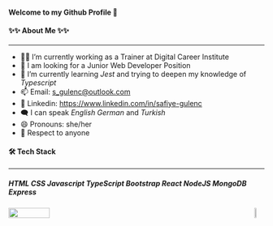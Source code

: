 #### Welcome to my Github Profile 👋

#### ✨✨ About Me ✨✨

---

- 👩‍🏫 I’m currently working as a Trainer at Digital Career Institute
- 📢 I am looking for a Junior Web Developer Position
- 🌱 I’m currently learning _Jest_ and trying to deepen my knowledge of _Typescript_
- 📫 Email: <s_gulenc@outlook.com>
- 🔗 Linkedin: <https://www.linkedin.com/in/safiye-gulenc>
- 🗨️ I can speak _English_
  _German_ and _Turkish_
- 😄 Pronouns: she/her
- 🙌 Respect to anyone

#### 🛠 Tech Stack

---

##### HTML CSS Javascript TypeScript Bootstrap React NodeJS MongoDB Express

<div style="display:flex;justify-content:space-between;align-items:baseline; margin-top:-200px>

<a href="https://github.com/frausafiye/github-readme-stats" >
  <img src="https://github-readme-stats.vercel.app/api?username=frausafiye&theme=dark&show_icons=true" width="40%"/>
</a>
<a href="https://github.com/frausafiye/github-readme-stats" >
  <img src="https://github-readme-stats.vercel.app/api/top-langs/?username=frausafiye&layout=compact&theme=dark" width="40%" />
</a>
